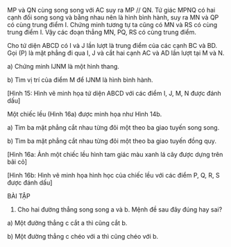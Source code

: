 MP và QN cùng song song với AC suy ra MP // QN. Tứ giác MPNQ có hai cạnh đối song song và bằng nhau nên là hình bình hành, suy ra MN và QP có cùng trung điểm I. Chứng minh tương tự ta cũng có MN và RS có cùng trung điểm I. Vậy các đoạn thẳng MN, PQ, RS có cùng trung điểm.

Cho tứ diện ABCD có I và J lần lượt là trung điểm của các cạnh BC và BD. Gọi (P) là mặt phẳng đi qua I, J và cắt hai cạnh AC và AD lần lượt tại M và N.

a) Chứng minh IJNM là một hình thang.

b) Tìm vị trí của điểm M để IJNM là hình bình hành.

[Hình 15: Hình vẽ minh họa tứ diện ABCD với các điểm I, J, M, N được đánh dấu]

Một chiếc lều (Hình 16a) được minh họa như Hình 14b.

a) Tìm ba mặt phẳng cắt nhau từng đôi một theo ba giao tuyến song song.

b) Tìm ba mặt phẳng cắt nhau từng đôi một theo ba giao tuyến đồng quy.

[Hình 16a: Ảnh một chiếc lều hình tam giác màu xanh lá cây được dựng trên bãi cỏ]

[Hình 16b: Hình vẽ minh họa hình học của chiếc lều với các điểm P, Q, R, S được đánh dấu]

BÀI TẬP

1. Cho hai đường thẳng song song a và b. Mệnh đề sau đây đúng hay sai?

a) Một đường thẳng c cắt a thì cũng cắt b.

b) Một đường thẳng c chéo với a thì cũng chéo với b.
